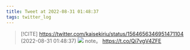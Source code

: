 ```yaml
---
title: Tweet at 2022-08-31 01:48:37
tags: twitter_log
---
```


> [!CITE] https://twitter.com/kaisekiriu/status/1564656346951471104 (2022-08-31 01:48:37)
> ![](https://twitter.com/kaisekiriu/status/1564656346951471104)
> note。
> https://t.co/Qi7vgV4ZFE

